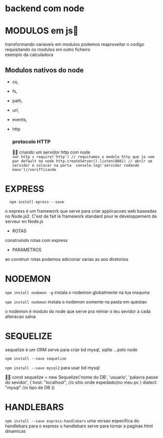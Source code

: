 # backend com node

# MODULOS em js🤔 
 
   transformando variaveis em modulos podemos reaproveitar o codigo requisitando os modulos em outro ficheiro<br>
   exemplo da calculadora
  <h2>Modulos nativos do node</h2>
    
   * os, 
    
   * fs, 
    
   * path, 
    
   * url, 
    
   * events, 
    
   * http
    <h3>protocolo HTTP</h3>
    👨‍💻 criando um servidor http com node<br>
           ```var http = require('http') // requitamos o modulo http que ja vem par default no node
           http.createServer().listen(8081) // abrir um servidor e colocar na porta 
           console.log('servidor rodando mano')//verifficando```


 # EXPRESS
      
      npm install epress --save 
      
o express é um framework que serve para criar applicacoes web baseadas no Node.js2. 
C'est de fait le framework standard pour le développement de serveur en Node.js

   * ROTAS
   
   construindo rotas com express 

   * PARAMETROS
   
   ao construir rotas podemos adicionar varias as aos diretorios
   
# NODEMON

```npm install nodemon -g``` instala o nodemon globalmente na tua maquina
 
```npm install nodemon``` instala o nodemon somente na pasta em questao 

o nodemon é modulo do node que serve pra reiniar o teu sevidor a cada alteracao salva <br>

# SEQUELIZE 
sequelize é um ORM serve para criar bd mysql, sqlite ...pelo node <br>

```npm install --save sequelize```

```npm install --save mysql2``` para usar bd mysql

👨‍💻
const sequelize = new Sequelize('nome do DB', 'usuario', 'palavra passe do sevidor', {
    host: "localhost", //o sitio onde espedado(no meu pc ) 
    dialect: "mysql" //o tipo de DB
})

# HANDLEBARS 

```npm install --save express-handlebars``` uma versao especifica do handlebars para o express 
o handlebars serve para tornar a paginas html dinamicas

